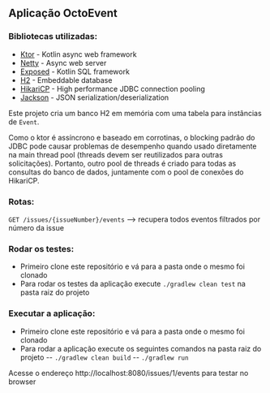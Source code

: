 ## Aplicação OctoEvent

### Bibliotecas utilizadas:

 - [Ktor](https://github.com/ktorio/ktor) - Kotlin async web framework
 - [Netty](https://github.com/netty/netty) - Async web server
 - [Exposed](https://github.com/JetBrains/Exposed) - Kotlin SQL framework
 - [H2](https://github.com/h2database/h2database) - Embeddable database
 - [HikariCP](https://github.com/brettwooldridge/HikariCP) - High performance JDBC connection pooling
 - [Jackson](https://github.com/FasterXML/jackson) - JSON serialization/deserialization

Este projeto cria um banco H2 em memória com uma tabela para instâncias de `Event`.

Como o ktor é assíncrono e baseado em corrotinas, o blocking padrão do JDBC pode causar problemas de
desempenho quando usado diretamente na main thread pool (threads devem ser reutilizados para outras
solicitações). Portanto, outro pool de threads é criado para todas as consultas do banco de dados,
juntamente com o pool de conexões do HikariCP.

### Rotas:

`GET /issues/{issueNumber}/events` --> recupera todos eventos filtrados por número da issue


### Rodar os testes:

 - Primeiro clone este repositório e vá para a pasta onde o mesmo foi clonado
 - Para rodar os testes da aplicação execute `./gradlew clean test` na pasta raiz do projeto


### Executar a aplicação:

 - Primeiro clone este repositório e vá para a pasta onde o mesmo foi clonado
 - Para rodar a aplicação execute os seguintes comandos na pasta raiz do projeto
 -- `./gradlew clean build`
 -- `./gradlew run`

 Acesse o endereço http://localhost:8080/issues/1/events para testar no browser